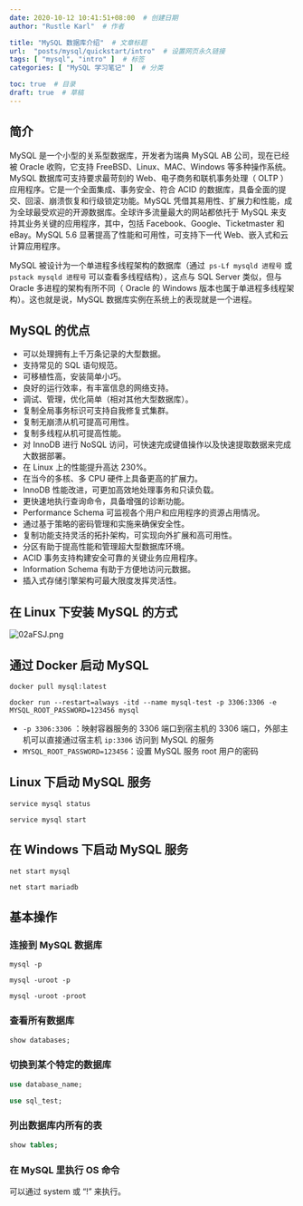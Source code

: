 ```yaml
---
date: 2020-10-12 10:41:51+08:00  # 创建日期
author: "Rustle Karl"  # 作者

title: "MySQL 数据库介绍"  # 文章标题
url:  "posts/mysql/quickstart/intro"  # 设置网页永久链接
tags: [ "mysql", "intro" ]  # 标签
categories: [ "MySQL 学习笔记" ]  # 分类

toc: true  # 目录
draft: true  # 草稿
---
```


## 简介

MySQL 是一个小型的关系型数据库，开发者为瑞典 MySQL AB 公司，现在已经被 Oracle 收购，它支持 FreeBSD、Linux、MAC、Windows 等多种操作系统。MySQL 数据库可支持要求最苛刻的 Web、电子商务和联机事务处理（ OLTP ）应用程序。它是一个全面集成、事务安全、符合 ACID 的数据库，具备全面的提交、回滚、崩溃恢复和行级锁定功能。MySQL 凭借其易用性、扩展力和性能，成为全球最受欢迎的开源数据库。全球许多流量最大的网站都依托于 MySQL 来支持其业务关键的应用程序，其中，包括 Facebook、Google、Ticketmaster 和 eBay。MySQL 5.6 显著提高了性能和可用性，可支持下一代 Web、嵌入式和云计算应用程序。

MySQL 被设计为一个单进程多线程架构的数据库（通过` ps-Lf mysqld 进程号` 或 `pstack mysqld 进程号` 可以查看多线程结构），这点与 SQL Server 类似，但与 Oracle 多进程的架构有所不同（ Oracle 的 Windows 版本也属于单进程多线程架构）。这也就是说，MySQL 数据库实例在系统上的表现就是一个进程。

## MySQL 的优点

- 可以处理拥有上千万条记录的大型数据。
- 支持常见的 SQL 语句规范。
- 可移植性高，安装简单小巧。
- 良好的运行效率，有丰富信息的网络支持。
- 调试、管理，优化简单（相对其他大型数据库）。
- 复制全局事务标识可支持自我修复式集群。
- 复制无崩溃从机可提高可用性。
- 复制多线程从机可提高性能。
- 对 InnoDB 进行 NoSQL 访问，可快速完成键值操作以及快速提取数据来完成大数据部署。
- 在 Linux 上的性能提升高达 230%。
- 在当今的多核、多 CPU 硬件上具备更高的扩展力。
- InnoDB 性能改进，可更加高效地处理事务和只读负载。
- 更快速地执行查询命令，具备增强的诊断功能。
- Performance Schema 可监视各个用户和应用程序的资源占用情况。
- 通过基于策略的密码管理和实施来确保安全性。
- 复制功能支持灵活的拓扑架构，可实现向外扩展和高可用性。
- 分区有助于提高性能和管理超大型数据库环境。
- ACID 事务支持构建安全可靠的关键业务应用程序。
- Information Schema 有助于方便地访问元数据。
- 插入式存储引擎架构可最大限度发挥灵活性。

## 在 Linux 下安装 MySQL 的方式

![02aFSJ.png](https://s1.ax1x.com/2020/10/12/02aFSJ.png)

## 通过 Docker 启动 MySQL

```shell
docker pull mysql:latest
```

```shell
docker run --restart=always -itd --name mysql-test -p 3306:3306 -e MYSQL_ROOT_PASSWORD=123456 mysql
```

- `-p 3306:3306` ：映射容器服务的 3306 端口到宿主机的 3306 端口，外部主机可以直接通过宿主机 `ip:3306` 访问到 MySQL 的服务
- `MYSQL_ROOT_PASSWORD=123456`：设置 MySQL 服务 root 用户的密码

## Linux 下启动 MySQL 服务

```shell
service mysql status
```

```shell
service mysql start
```

## 在 Windows 下启动 MySQL 服务

```shell
net start mysql
```

```shell
net start mariadb
```

## 基本操作

### 连接到 MySQL 数据库

```shell
mysql -p
```

```shell
mysql -uroot -p
```

```shell
mysql -uroot -proot
```

### 查看所有数据库

```sql
show databases;
```

### 切换到某个特定的数据库

```sql
use database_name;
```

```sql
use sql_test;
```

### 列出数据库内所有的表

```sql
show tables;
```

### 在 MySQL 里执行 OS 命令

可以通过 system 或 “\!” 来执行。
